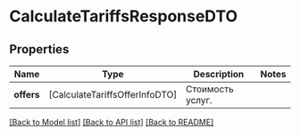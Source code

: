 # CalculateTariffsResponseDTO

## Properties
Name | Type | Description | Notes
------------ | ------------- | ------------- | -------------
**offers** | [CalculateTariffsOfferInfoDTO] | Стоимость услуг. | 

[[Back to Model list]](../README.md#documentation-for-models) [[Back to API list]](../README.md#documentation-for-api-endpoints) [[Back to README]](../README.md)



